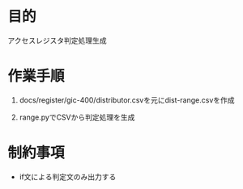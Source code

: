 # 目的

アクセスレジスタ判定処理生成

# 作業手順

1. docs/register/gic-400/distributor.csvを元にdist-range.csvを作成
  
2. range.pyでCSVから判定処理を生成

# 制約事項

* if文による判定文のみ出力する
